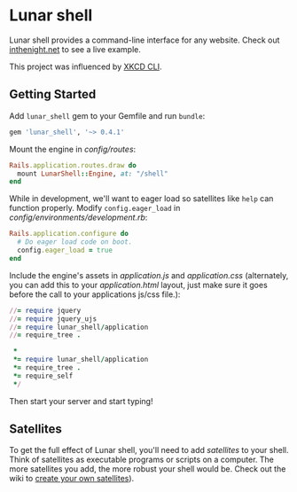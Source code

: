 # Lunar shell

Lunar shell provides a command-line interface for any website. Check out
[inthenight.net](http://inthenight.net/) to see a live example.

This project was influenced by [XKCD CLI](http://uni.xkcd.com/).

## Getting Started

Add `lunar_shell` gem to your Gemfile and run `bundle`:

```ruby
gem 'lunar_shell', '~> 0.4.1'
```

Mount the engine in _config/routes_:

```ruby
Rails.application.routes.draw do
  mount LunarShell::Engine, at: "/shell"
end
```

While in development, we'll want to eager load so satellites like `help` can
function properly. Modify `config.eager_load` in
_config/environments/development.rb_:

```ruby
Rails.application.configure do
  # Do eager load code on boot.
  config.eager_load = true
end
```

Include the engine's assets in _application.js_ and _application.css_
(alternately, you can add this to your _application.html_ layout, just make sure
it goes before the call to your applications js/css file.):

```ruby
//= require jquery
//= require jquery_ujs
//= require lunar_shell/application
//= require_tree .
```

```ruby
 *
 *= require lunar_shell/application
 *= require_tree .
 *= require_self
 */
```

Then start your server and start typing!

## Satellites

To get the full effect of Lunar shell, you'll need to add _satellites_ to your
shell. Think of satellites as executable programs or scripts on a computer. The
more satellites you add, the more robust your shell would be. Check out the wiki
to [create your own satellites](https://github.com/davenguyen/lunar_shell/wiki/Hello,-Satellite!-(a-gentleman's-guide-to-creating-your-first-satellite))).
